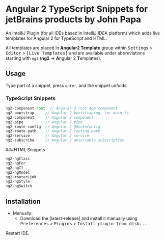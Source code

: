 # Angular 2 TypeScript Snippets for jetBrains products by John Papa

An IntelliJ Plugin (for all IDEs based in IntelliJ IDEA platform) which adds live templates for Angular 2 for TypeScript and HTML.

All templates are placed in 
**Angular2 Template** group within <kbd>Settings</kbd> > <kbd>Editor</kbd> > 
<kbd>[Live Templates]</kbd> and are available under abbreviations
starting with `ng2` (**ng2** => **A**ngular 2 **T**emplates). 

## Usage
Type part of a snippet, press `enter`, and the snippet unfolds.

### TypeScript Snippets
```typescript
ng2-component-root  // Angular 2 root App component
ng2-bootstrap     // Angular 2 bootstraping, for main.ts
ng2-component     // Angular 2 component
ng2-pipe          // Angular 2 pipe
ng2-route-config  // Angular 2 @RouteConfig
ng2-route-path    // Angular 2 routing path
ng2-service       // Angular 2 service
ng2-subscribe     // Angular 2 observable subscription
```

###HTML Snippets
```html
ng2-ngClass
ng2-ngFor
ng2-ngIf
ng2-ngModel
ng2-routerLink
ng2-ngStyle
ng2-ngSwitch
```

Installation
------------

- Manually:
  - Download the [latest-release] and install it manually using <kbd>Preferences</kbd> > <kbd>Plugins</kbd> > <kbd>Install plugin from disk...</kbd>
  
Restart IDE.



